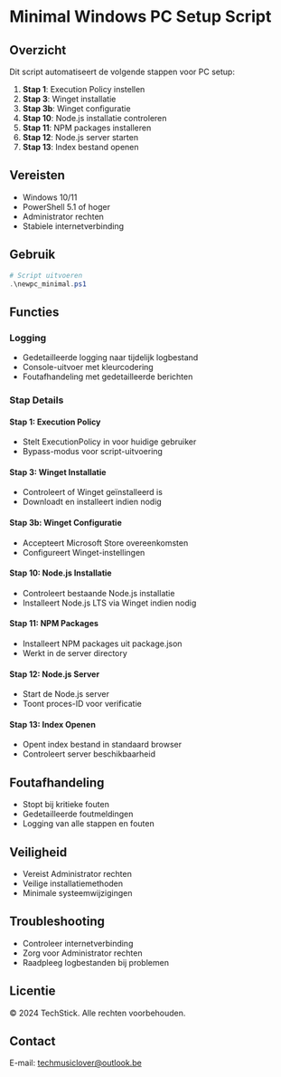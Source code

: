 # Minimal Windows PC Setup Script

## Overzicht

Dit script automatiseert de volgende stappen voor PC setup:

1. **Stap 1**: Execution Policy instellen
2. **Stap 3**: Winget installatie
3. **Stap 3b**: Winget configuratie
4. **Stap 10**: Node.js installatie controleren
5. **Stap 11**: NPM packages installeren
6. **Stap 12**: Node.js server starten
7. **Stap 13**: Index bestand openen

## Vereisten

- Windows 10/11
- PowerShell 5.1 of hoger
- Administrator rechten
- Stabiele internetverbinding

## Gebruik

```powershell
# Script uitvoeren
.\newpc_minimal.ps1
```

## Functies

### Logging
- Gedetailleerde logging naar tijdelijk logbestand
- Console-uitvoer met kleurcodering
- Foutafhandeling met gedetailleerde berichten

### Stap Details

#### Stap 1: Execution Policy
- Stelt ExecutionPolicy in voor huidige gebruiker
- Bypass-modus voor script-uitvoering

#### Stap 3: Winget Installatie
- Controleert of Winget geïnstalleerd is
- Downloadt en installeert indien nodig

#### Stap 3b: Winget Configuratie
- Accepteert Microsoft Store overeenkomsten
- Configureert Winget-instellingen

#### Stap 10: Node.js Installatie
- Controleert bestaande Node.js installatie
- Installeert Node.js LTS via Winget indien nodig

#### Stap 11: NPM Packages
- Installeert NPM packages uit package.json
- Werkt in de server directory

#### Stap 12: Node.js Server
- Start de Node.js server
- Toont proces-ID voor verificatie

#### Stap 13: Index Openen
- Opent index bestand in standaard browser
- Controleert server beschikbaarheid

## Foutafhandeling

- Stopt bij kritieke fouten
- Gedetailleerde foutmeldingen
- Logging van alle stappen en fouten

## Veiligheid

- Vereist Administrator rechten
- Veilige installatiemethoden
- Minimale systeemwijzigingen

## Troubleshooting

- Controleer internetverbinding
- Zorg voor Administrator rechten
- Raadpleeg logbestanden bij problemen

## Licentie

© 2024 TechStick. Alle rechten voorbehouden.

## Contact

E-mail: techmusiclover@outlook.be
